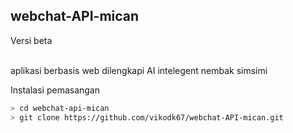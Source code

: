 <h2>webchat-API-mican</h2>
<p>Versi beta</p><br>
aplikasi berbasis web dilengkapi AI intelegent nembak simsimi

Instalasi pemasangan
```bash
> cd webchat-api-mican
> git clone https://github.com/vikodk67/webchat-API-mican.git
```

